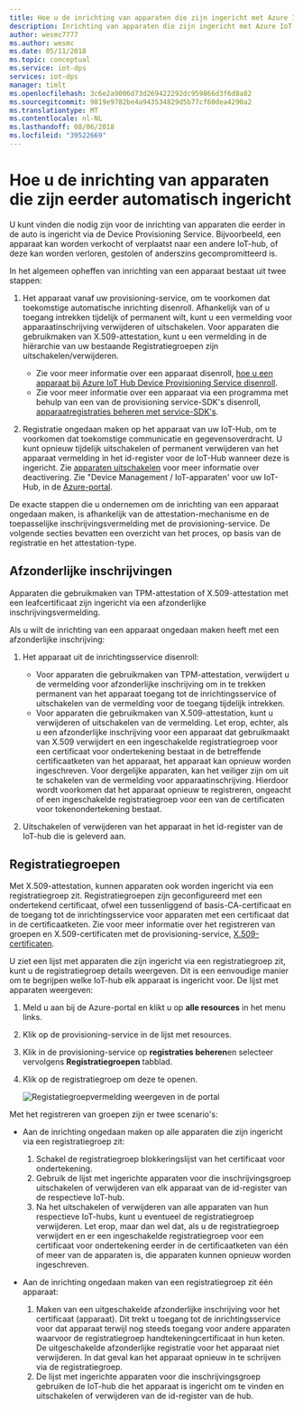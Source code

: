 ```yaml
---
title: Hoe u de inrichting van apparaten die zijn ingericht met Azure IoT Hub Device Provisioning Service | Microsoft Docs
description: Inrichting van apparaten die zijn ingericht met Azure IoT Hub Device Provisioning Service
author: wesmc7777
ms.author: wesmc
ms.date: 05/11/2018
ms.topic: conceptual
ms.service: iot-dps
services: iot-dps
manager: timlt
ms.openlocfilehash: 3c6e2a9006d73d269422292dc959866d3f6d8a82
ms.sourcegitcommit: 9819e9782be4a943534829d5b77cf60dea4290a2
ms.translationtype: MT
ms.contentlocale: nl-NL
ms.lasthandoff: 08/06/2018
ms.locfileid: "39522669"
---
```

# <a name="how-to-deprovision-devices-that-were-previously-auto-provisioned"></a>Hoe u de inrichting van apparaten die zijn eerder automatisch ingericht 

U kunt vinden die nodig zijn voor de inrichting van apparaten die eerder in de auto is ingericht via de Device Provisioning Service. Bijvoorbeeld, een apparaat kan worden verkocht of verplaatst naar een andere IoT-hub, of deze kan worden verloren, gestolen of anderszins gecompromitteerd is. 

In het algemeen opheffen van inrichting van een apparaat bestaat uit twee stappen:

1. Het apparaat vanaf uw provisioning-service, om te voorkomen dat toekomstige automatische inrichting disenroll. Afhankelijk van of u toegang intrekken tijdelijk of permanent wilt, kunt u een vermelding voor apparaatinschrijving verwijderen of uitschakelen. Voor apparaten die gebruikmaken van X.509-attestation, kunt u een vermelding in de hiërarchie van uw bestaande Registratiegroepen zijn uitschakelen/verwijderen.  
 
   - Zie voor meer informatie over een apparaat disenroll, [hoe u een apparaat bij Azure IoT Hub Device Provisioning Service disenroll](how-to-revoke-device-access-portal.md).
   - Zie voor meer informatie over een apparaat via een programma met behulp van een van de provisioning service-SDK's disenroll, [apparaatregistraties beheren met service-SDK's](how-to-manage-enrollments-sdks.md).

2. Registratie ongedaan maken op het apparaat van uw IoT-Hub, om te voorkomen dat toekomstige communicatie en gegevensoverdracht. U kunt opnieuw tijdelijk uitschakelen of permanent verwijderen van het apparaat vermelding in het id-register voor de IoT-Hub wanneer deze is ingericht. Zie [apparaten uitschakelen](/azure/iot-hub/iot-hub-devguide-identity-registry#disable-devices) voor meer informatie over deactivering. Zie "Device Management / IoT-apparaten' voor uw IoT-Hub, in de [Azure-portal](https://portal.azure.com).

De exacte stappen die u ondernemen om de inrichting van een apparaat ongedaan maken, is afhankelijk van de attestation-mechanisme en de toepasselijke inschrijvingsvermelding met de provisioning-service. De volgende secties bevatten een overzicht van het proces, op basis van de registratie en het attestation-type.

## <a name="individual-enrollments"></a>Afzonderlijke inschrijvingen
Apparaten die gebruikmaken van TPM-attestation of X.509-attestation met een leafcertificaat zijn ingericht via een afzonderlijke inschrijvingsvermelding. 

Als u wilt de inrichting van een apparaat ongedaan maken heeft met een afzonderlijke inschrijving: 

1. Het apparaat uit de inrichtingsservice disenroll:

   - Voor apparaten die gebruikmaken van TPM-attestation, verwijdert u de vermelding voor afzonderlijke inschrijving om in te trekken permanent van het apparaat toegang tot de inrichtingsservice of uitschakelen van de vermelding voor de toegang tijdelijk intrekken. 
   - Voor apparaten die gebruikmaken van X.509-attestation, kunt u verwijderen of uitschakelen van de vermelding. Let erop, echter, als u een afzonderlijke inschrijving voor een apparaat dat gebruikmaakt van X.509 verwijdert en een ingeschakelde registratiegroep voor een certificaat voor ondertekening bestaat in de betreffende certificaatketen van het apparaat, het apparaat kan opnieuw worden ingeschreven. Voor dergelijke apparaten, kan het veiliger zijn om uit te schakelen van de vermelding voor apparaatinschrijving. Hierdoor wordt voorkomen dat het apparaat opnieuw te registreren, ongeacht of een ingeschakelde registratiegroep voor een van de certificaten voor tokenondertekening bestaat.

2. Uitschakelen of verwijderen van het apparaat in het id-register van de IoT-hub die is geleverd aan. 


## <a name="enrollment-groups"></a>Registratiegroepen
Met X.509-attestation, kunnen apparaten ook worden ingericht via een registratiegroep zit. Registratiegroepen zijn geconfigureerd met een ondertekend certificaat, ofwel een tussenliggend of basis-CA-certificaat en de toegang tot de inrichtingsservice voor apparaten met een certificaat dat in de certificaatketen. Zie voor meer informatie over het registreren van groepen en X.509-certificaten met de provisioning-service, [X.509-certificaten](concepts-security.md#x509-certificates). 

U ziet een lijst met apparaten die zijn ingericht via een registratiegroep zit, kunt u de registratiegroep details weergeven. Dit is een eenvoudige manier om te begrijpen welke IoT-hub elk apparaat is ingericht voor. De lijst met apparaten weergeven: 

1. Meld u aan bij de Azure-portal en klikt u op **alle resources** in het menu links.
2. Klik op de provisioning-service in de lijst met resources.
3. Klik in de provisioning-service op **registraties beheren**en selecteer vervolgens **Registratiegroepen** tabblad.
4. Klik op de registratiegroep om deze te openen.

   ![Registatiegroepvermelding weergeven in de portal](./media/how-to-unprovision-devices/view-enrollment-group.png)

Met het registreren van groepen zijn er twee scenario's:

- Aan de inrichting ongedaan maken op alle apparaten die zijn ingericht via een registratiegroep zit:
  1. Schakel de registratiegroep blokkeringslijst van het certificaat voor ondertekening. 
  2. Gebruik de lijst met ingerichte apparaten voor die inschrijvingsgroep uitschakelen of verwijderen van elk apparaat van de id-register van de respectieve IoT-hub. 
  3. Na het uitschakelen of verwijderen van alle apparaten van hun respectieve IoT-hubs, kunt u eventueel de registratiegroep verwijderen. Let erop, maar dan wel dat, als u de registratiegroep verwijdert en er een ingeschakelde registratiegroep voor een certificaat voor ondertekening eerder in de certificaatketen van één of meer van de apparaten is, die apparaten kunnen opnieuw worden ingeschreven. 

- Aan de inrichting ongedaan maken van een registratiegroep zit één apparaat:
  1. Maken van een uitgeschakelde afzonderlijke inschrijving voor het certificaat (apparaat). Dit trekt u toegang tot de inrichtingsservice voor dat apparaat terwijl nog steeds toegang voor andere apparaten waarvoor de registratiegroep handtekeningcertificaat in hun keten. De uitgeschakelde afzonderlijke registratie voor het apparaat niet verwijderen. In dat geval kan het apparaat opnieuw in te schrijven via de registratiegroep. 
  2. De lijst met ingerichte apparaten voor die inschrijvingsgroep gebruiken de IoT-hub die het apparaat is ingericht om te vinden en uitschakelen of verwijderen van de id-register van de hub. 
  
  










